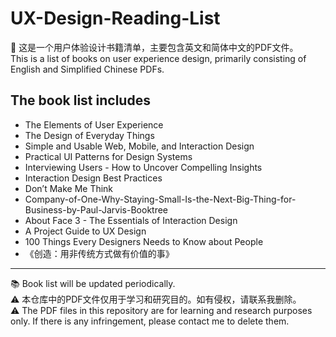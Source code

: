 # UX-Design-Reading-List
  
📖 这是一个用户体验设计书籍清单，主要包含英文和简体中文的PDF文件。  
This is a list of books on user experience design, primarily consisting of English and Simplified Chinese PDFs.  
  

## The book list includes  
  
* The Elements of User Experience
* The Design of Everyday Things
* Simple and Usable Web, Mobile, and Interaction Design
* Practical UI Patterns for Design Systems
* Interviewing Users - How to Uncover Compelling Insights
* Interaction Design Best Practices
* Don’t Make Me Think
* Company-of-One-Why-Staying-Small-Is-the-Next-Big-Thing-for-Business-by-Paul-Jarvis-Booktree
* About Face 3 - The Essentials of Interaction Design
* A Project Guide to UX Design
* 100 Things Every Designers Needs to Know about People
* 《创造：用非传统方式做有价值的事》

----------

📚 Book list will be updated periodically.  
⚠️ 本仓库中的PDF文件仅用于学习和研究目的。如有侵权，请联系我删除。  
⚠️ The PDF files in this repository are for learning and research purposes only. If there is any infringement, please contact me to delete them.